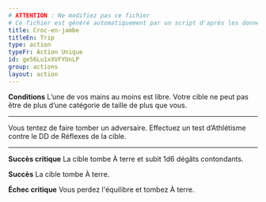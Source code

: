 ```yaml
---
# ATTENTION : Ne modifiez pas ce fichier
# Ce fichier est généré automatiquement par un script d'après les données du module Foundry VTT officiel et de sa traduction
title: Croc-en-jambe
titleEn: Trip
type: action
typeFr: Action Unique
id: ge56Lu1xXVFYUnLP
group: actions
layout: action
---
```

<p><strong>Conditions</strong> L’une de vos mains au moins est libre. Votre cible ne peut pas être de plus d’une catégorie de taille de plus que vous.</p><hr><p>Vous tentez de faire tomber un adversaire. Effectuez un test d’Athlétisme contre le DD de Réflexes de la cible.</p><hr><p><strong>Succès critique</strong> La cible tombe <a class="entity-link" draggable="true" data-pack="pf2e.conditionitems" data-id="j91X7x0XSomq8d60">À terre</a> et subit <a class="inline-roll roll" title="bludgeoning" data-mode="roll" data-flavor="bludgeoning" data-formula="1d6">1d6</a> dégâts contondants.</p><p><strong>Succès</strong> La cible tombe À terre.</p><p><strong>Échec critique</strong> Vous perdez l'équilibre et tombez À terre.</p>
